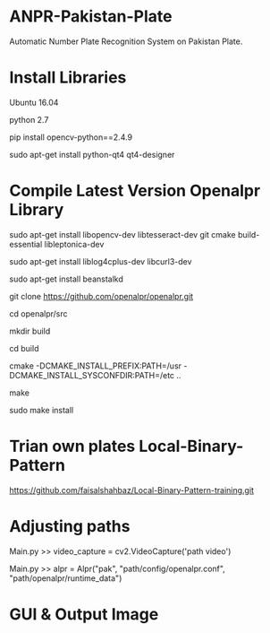 # ANPR-Pakistan-Plate
Automatic Number Plate Recognition System on Pakistan Plate.

# Install Libraries 
Ubuntu 16.04 

python 2.7 

pip install opencv-python==2.4.9 

sudo apt-get install python-qt4 qt4-designer

# Compile Latest Version Openalpr Library
sudo apt-get install libopencv-dev libtesseract-dev git cmake build-essential libleptonica-dev

sudo apt-get install liblog4cplus-dev libcurl3-dev

sudo apt-get install beanstalkd

git clone https://github.com/openalpr/openalpr.git

cd openalpr/src

mkdir build

cd build

cmake -DCMAKE_INSTALL_PREFIX:PATH=/usr -DCMAKE_INSTALL_SYSCONFDIR:PATH=/etc ..

make

sudo make install

# Trian own plates Local-Binary-Pattern

https://github.com/faisalshahbaz/Local-Binary-Pattern-training.git

# Adjusting paths

Main.py >> video_capture = cv2.VideoCapture('path video')

Main.py >> alpr = Alpr("pak", "path/config/openalpr.conf",
                    "path/openalpr/runtime_data")

# GUI & Output Image
